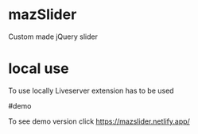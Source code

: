 # mazSlider

Custom made jQuery slider 

# local use

To use locally Liveserver extension has to be used

#demo

To see demo version click https://mazslider.netlify.app/

